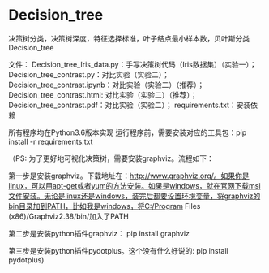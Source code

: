 # Decision_tree
决策树分类，决策树深度，特征选择标准，叶子结点最小样本数，贝叶斯分类
Decision_tree

文件：
Decision_tree_Iris_data.py：手写决策树代码（Iris数据集）（实验一）；
Decision_tree_contrast.py：对比实验（实验二）；
Decision_tree_contrast.ipynb：对比实验（实验二）（推荐）；
Decision_tree_contrast.html: 对比实验（实验二）（推荐）；
Decision_tree_contrast.pdf：对比实验（实验二）；
requirements.txt：安装依赖

所有程序均在Python3.6版本实现
运行程序前，需要安装对应的工具包：pip install -r requirements.txt


（PS: 为了更好地可视化决策树，需要安装graphviz。流程如下：

第一步是安装graphviz。下载地址在：http://www.graphviz.org/。如果你是linux，可以用apt-get或者yum的方法安装。如果是windows，就在官网下载msi文件安装。无论是linux还是windows，装完后都要设置环境变量，将graphviz的bin目录加到PATH，比如我是windows，将C:/Program Files (x86)/Graphviz2.38/bin/加入了PATH

第二步是安装python插件graphviz： pip install graphviz

第三步是安装python插件pydotplus。这个没有什么好说的: pip install pydotplus)
